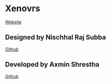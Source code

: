 # Xenovrs

[Website](https://statuesque-semolina-a1b399.netlify.app/)

## Designed by Nischhal Raj Subba

[Github](https://github.com/Nischhalsubba)

## Developed by Axmin Shrestha
[Github](https://github.com/ax-sh)
